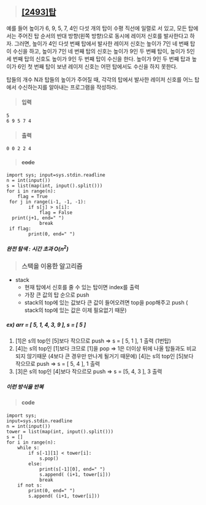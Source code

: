 > ## [[2493]탑](https://www.acmicpc.net/problem/2493)
예를 들어 높이가 6, 9, 5, 7, 4인 다섯 개의 탑이 수평 직선에 일렬로 서 있고, 모든 탑에서는 주어진 탑 순서의 반대 방향(왼쪽 방향)으로 동시에 레이저 신호를 발사한다고 하자. 그러면, 높이가 4인 다섯 번째 탑에서 발사한 레이저 신호는 높이가 7인 네 번째 탑이 수신을 하고, 높이가 7인 네 번째 탑의 신호는 높이가 9인 두 번째 탑이, 높이가 5인 세 번째 탑의 신호도 높이가 9인 두 번째 탑이 수신을 한다. 높이가 9인 두 번째 탑과 높이가 6인 첫 번째 탑이 보낸 레이저 신호는 어떤 탑에서도 수신을 하지 못한다.

탑들의 개수 N과 탑들의 높이가 주어질 때, 각각의 탑에서 발사한 레이저 신호를 어느 탑에서 수신하는지를 알아내는 프로그램을 작성하라.
> #### 입력
	5
	6 9 5 7 4
> #### 출력
	0 0 2 2 4
> #### ~~code~~ 
	import sys; input=sys.stdin.readline  
	n = int(input())  
	s = list(map(int, input().split()))  
	for i in range(n):  
	    flag = True  
	 for j in range(i-1, -1, -1):   
	        if s[j] > s[i]:  
	            flag = False  
	  print(j+1, end=" ")  
	            break  
	 if flag:  
	        print(0, end=" ")
#####  완전 탐색 : 시간 초과 O($n^2$)
> ### 스택을 이용한 알고리즘
* stack 
	* 현재 탑에서 신호를 줄 수 있는 탑이면 index를 출력
	* 가장 큰 값의 탑 순으로 push
	* stack의 top에 있는 값보다 큰 값이 들어오려면 top을 pop해주고 push ( stack의 top에 있는 값은 이제 필요없기 때문)
##### ex) arr = [ 5, 1, 4, 3, 9 ], s = [ 5 ]
1. [1]은 s의 top인 [5]보다 작으므로 push ⇒ s = [ 5, 1 ], 1 출력 (1번탑)
2. [4]는 s의 top인 [1]보다 크므로 [1]을 pop ⇒ 1은 더이상 뒤에 나올 탑들과도 비교 되지 않기때문 (4보다 큰 경우만 만나게 될거기 때문에)
	[4]는 s의 top인 [5]보다 작으므로 push ⇒ s = [ 5, 4 ], 1 출력
3. [3]은 s의 top인 [4]보다 작으르모 push ⇒ s = [5, 4, 3 ], 3 출력
##### 이런 방식을 반복
> #### code
    import sys; 
    input=sys.stdin.readline
    n = int(input())
    tower = list(map(int, input().split()))
    s = []
    for i in range(n):
        while s:
            if s[-1][1] < tower[i]:
                s.pop()
            else:
                print(s[-1][0], end=" ")
                s.append( (i+1, tower[i]))
                break
        if not s:
            print(0, end=" ")
            s.append( (i+1, tower[i]))